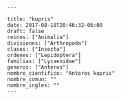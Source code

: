 
      ---

      title: "kupris"
      date: 2017-08-18T20:46:32-06:00
      draft: false
      reinos: ["Animalia"]
      divisiones: ["Arthropoda"]
      clases: ["Insecta"]
      ordenes: ["Lepidoptera"]
      familias: ["Lycaenidae"]
      generos: ["Anteros"]
      nombre_cientifico: "Anteros kupris"
      nombre_comun: ""
      nombre_ingles: ""
      ---

      